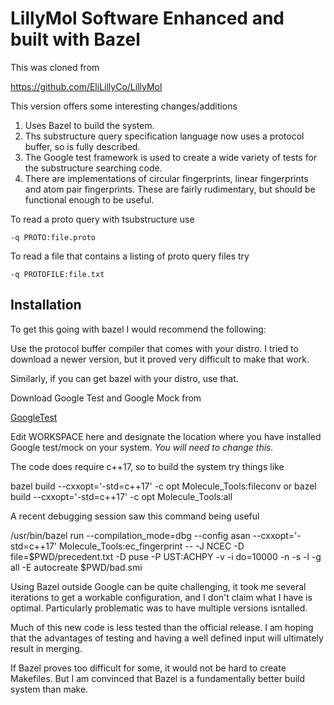 LillyMol Software Enhanced and built with Bazel
===============================================

This was cloned from 

https://github.com/EliLillyCo/LillyMol

This version offers some interesting changes/additions

1. Uses Bazel to build the system.
2. Ths substructure query specification language now uses
   a protocol buffer, so is fully described.
3. The Google test framework is used to create a wide
   variety of tests for the substructure searching code.
4. There are implementations of circular fingerprints,
   linear fingerprints and atom pair fingerprints. These
   are fairly rudimentary, but should be functional enough
   to be useful.

To read a proto query with tsubstructure use

`-q PROTO:file.proto`

To read a file that contains a listing of proto query files try

`-q PROTOFILE:file.txt`

Installation
------------
To get this going with bazel I would recommend the following:

Use the protocol buffer compiler that comes with your distro. I
tried to download a newer version, but it proved very difficult
to make that work.

Similarly, if you can get bazel with your distro, use that.

Download Google Test and Google Mock from 

[GoogleTest](https://github.com/google/googletest)

Edit WORKSPACE here and designate the location where you have installed
Google test/mock on your system. *You will need to change this.*

The code does require c++17, so to build the system try things like

bazel build --cxxopt='-std=c++17' -c opt Molecule_Tools:fileconv
or
bazel build --cxxopt='-std=c++17' -c opt Molecule_Tools:all

A recent debugging session saw this command being useful

/usr/bin/bazel run --compilation_mode=dbg --config asan --cxxopt='-std=c++17' Molecule_Tools:ec_fingerprint -- -J NCEC -D file=$PWD/precedent.txt -D puse -P UST:ACHPY -v -i do=10000 -n -s -l -g all -E autocreate $PWD/bad.smi

Using Bazel outside Google can be quite challenging, it took me several
iterations to get a workable configuration, and I don't claim what I have
is optimal. Particularly problematic was to have multiple versions isntalled.

Much of this new code is less tested than the official release. I am hoping
that the advantages of testing and having a well defined input will ultimately
result in merging.

If Bazel proves too difficult for some, it would not be hard to create Makefiles.
But I am convinced that Bazel is a fundamentally better build system than make.
